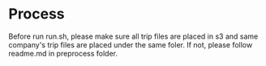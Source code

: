 # Process
Before run run.sh, please make sure all trip files are placed in s3 and same company's trip files are placed under the same foler. If not, please follow readme.md in preprocess folder.

